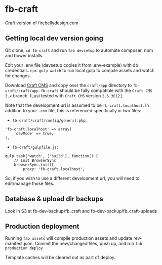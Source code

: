 # fb-craft

Craft version of firebellydesign.com

## Getting local dev version going

Git clone, `cd fb-craft` and run `fab devsetup` to automate composer, npm and bower installs.

Edit your .env file (devsetup copies it from .env-example) with db credentials. `npx gulp watch` to run local gulp to compile assets and watch for changes.

Download [Craft CMS](https://craftcms.com/) and copy over the `craft/app` directory to `fb-craft/craft/app`.  `fb-craft` should be fully compatible with the `Craft CMS 2.x` branch. (Last tested with `Craft CMS` version `2.6.3012`.)

Note that the development url is assumed to be `fb-craft.localhost`. In addition to your `.env` file, this is referenced specifically in two files:
+ `fb-craft/craft/config/general.php`:
```
'fb-craft.localhost' => array(
    'devMode' => true,
),
```
+ `fb-craft/gulpfile.js`:
```
gulp.task('watch', ['build'], function() {
	// Init BrowserSync
	browserSync.init({
		proxy: 'fb-craft.localhost',
```
So, if you wish to use a different development url, you will need to edit/manage those files.

## Database & upload dir backups

Look in S3 at fb-dev-backup/fb_craft and fb-dev-backup/fb_craft-uploads

## Production deployment

Running `fab assets` will compile production assets and update rev-manifest.json. Commit the new/changed files, push up, and run `fab production deploy`

Template caches will be cleared out as part of deploy.

